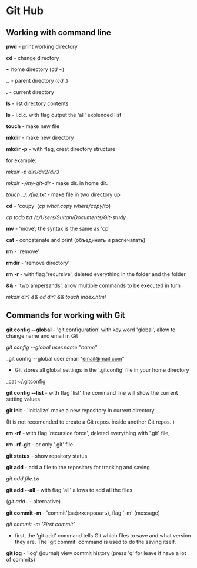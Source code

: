 # Git Hub

## Working with command line

**pwd** - print working directory

**cd** - change directory

**~** home directory (_cd ~_)

**..** - parent directory (_cd.._)

**.** - current directory

**ls** - list directory contents

**ls** - l.d.c. with flag output the 'all' explended list

**touch** - make new file

**mkdir** - make new directory

**mkdir -p** - with flag, creat directory structure

for example:

_mkdir -p dir1/dir2/dir3_

_mkdir ~/my-git-dir_ - make dir. in home dir.

_touch ../../file.txt_ - make file in two directory up

**cd** - 'coupy' (_cp what.copy where/copy/to_)

_cp todo.txt /c/Users/Sultan/Documents/Git-study_

**mv** - 'move', the syntax is the same as 'cp'

**cat** - concatenate and print (объединить и распечатать)

**rm** - 'remove'

**rmdir** - 'remove directory'

**rm -r** - with flag 'recursive', deleted everything in the folder and the folder

<!-- **rm -rf** - with flag 'recursice force', deleted everything with '.git' file -->

**&&** - 'two ampersands', allow multiple commands to be executed in turn

_mkdir dir1 && cd dir1 && touch index.html_

## Commands for working with Git

**git config --global** - 'git configuration' with key word 'global', allow to change name and email in Git

_git config --global user.name "name"_

_git config --global user.email "email@mail.com"

- Git stores all global settings in the '.gitconfig' file in your home directory

_cat ~/.gitconfig

**git config --list** - with flag 'list' the command line will show the current setting values

**git init** - 'initialize' make a new repository in current directory

(It is not recomended to create a Git repos. inside another Git repos. )

**rm -rf** - with flag 'recursice force', deleted everything with '.git' file, 

**rm -rf .git** - or only '.git' file

**git status** - show repsitory status

**git add** - add a file to the repository for tracking and saving

_git add file.txt_

**git add --all** - with flag 'all' allows to add all the files

(_git add ._ - alternative)

**git  commit -m** - 'commit'(зафиксировать), flag '-m' (message)

_git commit -m 'First commit'_

- first, the 'git add' command tells Git which files to save and what version they are. The 'git commit' command is used to do the saving 
itself.

**git log** - 'log' (journal) view commit history (press 'q' for leave if have a lot of commits)
